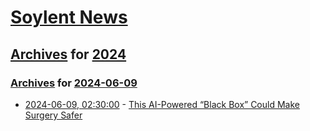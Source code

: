 # [Soylent News](../../../README.md)

## [Archives](../../index.md) for [2024](../index.md)

### [Archives](../../index.md) for [2024-06-09](index.md)

* [2024-06-09, 02:30:00](https://soylentnews.org/article.pl?sid=24/06/08/0126205&from=rss) - [This AI-Powered “Black Box” Could Make Surgery Safer](https://soylentnews.org/article.pl?sid=24/06/08/0126205&from=rss)
